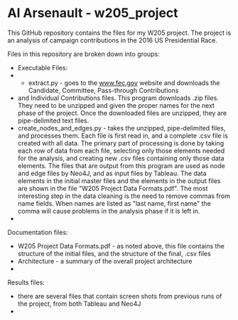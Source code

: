 # Al Arsenault - w205_project
This GitHub repository contains the files for my W205 project. The project is an analysis of campaign contributions
in the 2016 US Presidential Race.

Files in this repository are broken down into groups:

- Executable Files:
-    - extract.py  - goes to the www.fec.gov website and downloads the Candidate, Committee, Pass-through Contributions
-    and Individual Contributions files. This program downloads .zip files. They need to be unzipped and given the proper names for the next phase of the project. Once the downloaded files are unzipped, they are pipe-delimited text files.
-    create_nodes_and_edges.py - takes the unzipped, pipe-delimited files, and processes them. Each file is first read in, and a complete .csv file is created with all data. The primary part of processing is done by taking each row of data from each file, selecting only those elements needed for the analysis, and creating new .csv files containing only those data elements. The files that are output from this program are used as node and edge files by Neo4J, and as input files by Tableau. The data elements in the initial master files and the elements in the output files are shown in the file "W205 Project Data Formats.pdf". The most interesting step in the data cleaning is the need to remove commas from name fields. When names are listed as "last name, first name" the comma will cause problems in the analysis phase if it is left in. 
-    

Documentation files:
- W205 Project Data Formats.pdf - as noted above, this file contains the structure of the initial files, and the structure of the final, .csv files
- Architecture - a summary of the overall project architecture
- 
Results files:
- there are several files that contain screen shots from previous runs of the project, from both Tableau and Neo4J
- 

